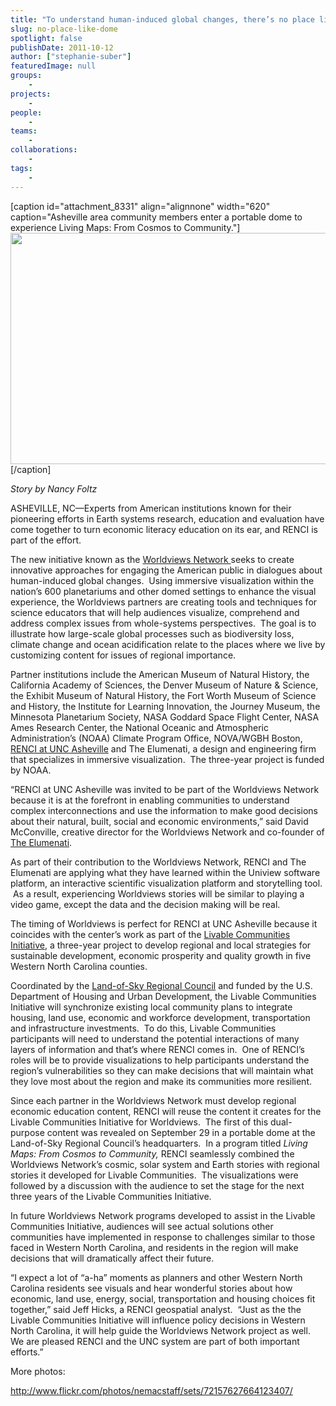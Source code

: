```yaml
---
title: "To understand human-induced global changes, there’s no place like dome"
slug: no-place-like-dome
spotlight: false
publishDate: 2011-10-12
author: ["stephanie-suber"]
featuredImage: null
groups:
    - 
projects:
    - 
people:
    - 
teams: 
    - 
collaborations:
    - 
tags:
    -
---
```


<!-- tags: ["Livable Communities Initiative","RENCI at UNC Asheville","The Elumenati","visualization","Western North Carolina","Worldviews Network"] -->

<p>[caption id="attachment_8331" align="alignnone" width="620" caption="Asheville area community members enter a portable dome to experience Living Maps: From Cosmos to Community."]<img class="size-large wp-image-8331  " title="Asheville Geodome" src="https://www.renci.org/wp-content/uploads/2011/10/geodome-630x381.jpg" alt="" width="620" height="370" />[/caption]</p>
<p><em>Story by Nancy Foltz</em></p>
<p>ASHEVILLE, NC—Experts from American institutions known for their pioneering efforts in Earth systems research, education and evaluation have come together to turn economic literacy education on its ear, and RENCI is part of the effort.</p>
<p>The new initiative known as the <a href="http://www.worldviews.net/" target="_blank">Worldviews Network </a> seeks to create innovative approaches for engaging the American public in dialogues about human-induced global changes.  Using immersive visualization within the nation’s 600 planetariums and other domed settings to enhance the visual experience, the Worldviews partners are creating tools and techniques for science educators that will help audiences visualize, comprehend and address complex issues from whole-systems perspectives.  The goal is to illustrate how large-scale global processes such as biodiversity loss, climate change and ocean acidification relate to the places where we live by customizing content for issues of regional importance.<!--more--></p>
<p>Partner institutions include the American Museum of Natural History, the California Academy of Sciences, the Denver Museum of Nature &amp; Science, the Exhibit Museum of Natural History, the Fort Worth Museum of Science and History, the Institute for Learning Innovation, the Journey Museum, the Minnesota Planetarium Society, NASA Goddard Space Flight Center, NASA Ames Research Center, the National Oceanic and Atmospheric Administration’s (NOAA) Climate Program Office, NOVA/WGBH Boston, <a href="http://unca.renci.org/" target="_blank">RENCI at UNC Asheville</a> and The Elumenati, a design and engineering firm that specializes in immersive visualization.  The three-year project is funded by NOAA.</p>
<p>“RENCI at UNC Asheville was invited to be part of the Worldviews Network because it is at the forefront in enabling communities to understand complex interconnections and use the information to make good decisions about their natural, built, social and economic environments,” said David McConville, creative director for the Worldviews Network and co-founder of <a href="http://www.elumenati.com/" target="_blank">The Elumenati</a>.</p>
<p>As part of their contribution to the Worldviews Network, RENCI and The Elumenati are applying what they have learned within the Uniview software platform, an interactive scientific visualization platform and storytelling tool.  As a result, experiencing Worldviews stories will be similar to playing a video game, except the data and the decision making will be real.</p>
<p>The timing of Worldviews is perfect for RENCI at UNC Asheville because it coincides with the center’s work as part of the <a href="http://unca.renci.org/news/releases/wnc-livable-communities-consortium-wins-1-6-million-grant-from-hud-renci-at-unc-asheville-a-consortium-partner/" target="_blank">Livable Communities Initiative</a>, a three-year project to develop regional and local strategies for sustainable development, economic prosperity and quality growth in five Western North Carolina counties.</p>
<p>Coordinated by the <a href="http://www.landofsky.org/" target="_blank">Land-of-Sky Regional Council</a> and funded by the U.S. Department of Housing and Urban Development, the Livable Communities Initiative will synchronize existing local community plans to integrate housing, land use, economic and workforce development, transportation and infrastructure investments.  To do this, Livable Communities participants will need to understand the potential interactions of many layers of information and that’s where RENCI comes in.  One of RENCI’s roles will be to provide visualizations to help participants understand the region’s vulnerabilities so they can make decisions that will maintain what they love most about the region and make its communities more resilient.</p>
<p>Since each partner in the Worldviews Network must develop regional economic education content, RENCI will reuse the content it creates for the Livable Communities Initiative for Worldviews.  The first of this dual-purpose content was revealed on September 29 in a portable dome at the Land-of-Sky Regional Council’s headquarters.  In a program titled <em>Living Maps: From Cosmos to Community, </em>RENCI seamlessly combined the Worldviews Network’s cosmic, solar system and Earth stories with regional stories it developed for Livable Communities.  The visualizations were followed by a discussion with the audience to set the stage for the next three years of the Livable Communities Initiative.</p>
<p>In future Worldviews Network programs developed to assist in the Livable Communities Initiative, audiences will see actual solutions other communities have implemented in response to challenges similar to those faced in Western North Carolina, and residents in the region will make decisions that will dramatically affect their future.</p>
<p>“I expect a lot of “a-ha” moments as planners and other Western North Carolina residents see visuals and hear wonderful stories about how economic, land use, energy, social, transportation and housing choices fit together,” said Jeff Hicks, a RENCI geospatial analyst.  “Just as the the Livable Communities Initiative will influence policy decisions in Western North Carolina, it will help guide the Worldviews Network project as well.  We are pleased RENCI and the UNC system are part of both important efforts.”</p>

<p>More photos:</p>
<p><a href="http://www.flickr.com/photos/nemacstaff/sets/72157627664123407/">http://www.flickr.com/photos/nemacstaff/sets/72157627664123407/</a></p>

